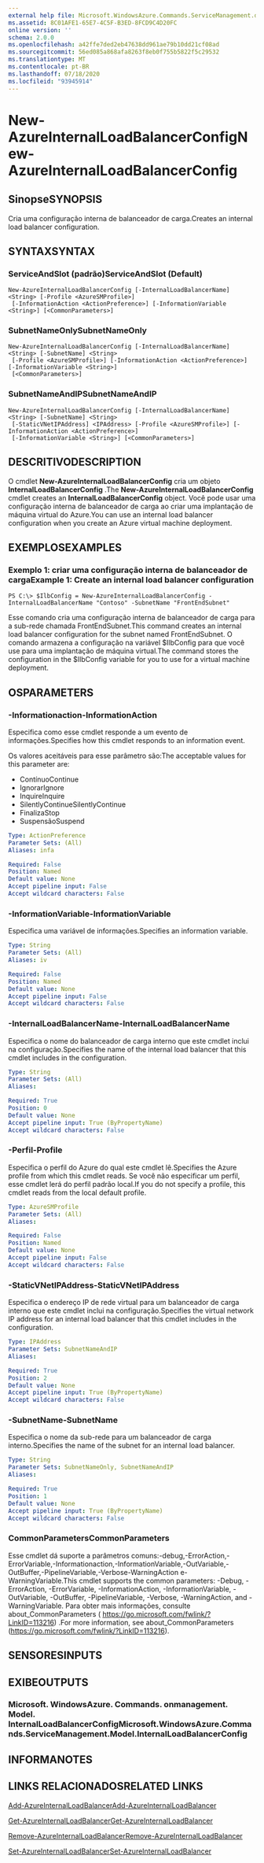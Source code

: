 ```yaml
---
external help file: Microsoft.WindowsAzure.Commands.ServiceManagement.dll-Help.xml
ms.assetid: 8C01AFE1-65E7-4C5F-B3ED-8FCD9C4D20FC
online version: ''
schema: 2.0.0
ms.openlocfilehash: a42ffe7ded2eb47638dd961ae79b10dd21cf08ad
ms.sourcegitcommit: 56ed085a868afa8263f8eb0f755b5822f5c29532
ms.translationtype: MT
ms.contentlocale: pt-BR
ms.lasthandoff: 07/18/2020
ms.locfileid: "93945914"
---
```

# <span data-ttu-id="ff763-101">New-AzureInternalLoadBalancerConfig</span><span class="sxs-lookup"><span data-stu-id="ff763-101">New-AzureInternalLoadBalancerConfig</span></span>

## <span data-ttu-id="ff763-102">Sinopse</span><span class="sxs-lookup"><span data-stu-id="ff763-102">SYNOPSIS</span></span>
<span data-ttu-id="ff763-103">Cria uma configuração interna de balanceador de carga.</span><span class="sxs-lookup"><span data-stu-id="ff763-103">Creates an internal load balancer configuration.</span></span>

## <span data-ttu-id="ff763-104">SYNTAX</span><span class="sxs-lookup"><span data-stu-id="ff763-104">SYNTAX</span></span>

### <span data-ttu-id="ff763-105">ServiceAndSlot (padrão)</span><span class="sxs-lookup"><span data-stu-id="ff763-105">ServiceAndSlot (Default)</span></span>
```
New-AzureInternalLoadBalancerConfig [-InternalLoadBalancerName] <String> [-Profile <AzureSMProfile>]
 [-InformationAction <ActionPreference>] [-InformationVariable <String>] [<CommonParameters>]
```

### <span data-ttu-id="ff763-106">SubnetNameOnly</span><span class="sxs-lookup"><span data-stu-id="ff763-106">SubnetNameOnly</span></span>
```
New-AzureInternalLoadBalancerConfig [-InternalLoadBalancerName] <String> [-SubnetName] <String>
 [-Profile <AzureSMProfile>] [-InformationAction <ActionPreference>] [-InformationVariable <String>]
 [<CommonParameters>]
```

### <span data-ttu-id="ff763-107">SubnetNameAndIP</span><span class="sxs-lookup"><span data-stu-id="ff763-107">SubnetNameAndIP</span></span>
```
New-AzureInternalLoadBalancerConfig [-InternalLoadBalancerName] <String> [-SubnetName] <String>
 [-StaticVNetIPAddress] <IPAddress> [-Profile <AzureSMProfile>] [-InformationAction <ActionPreference>]
 [-InformationVariable <String>] [<CommonParameters>]
```

## <span data-ttu-id="ff763-108">DESCRITIVO</span><span class="sxs-lookup"><span data-stu-id="ff763-108">DESCRIPTION</span></span>
<span data-ttu-id="ff763-109">O cmdlet **New-AzureInternalLoadBalancerConfig** cria um objeto **InternalLoadBalancerConfig** .</span><span class="sxs-lookup"><span data-stu-id="ff763-109">The **New-AzureInternalLoadBalancerConfig** cmdlet creates an **InternalLoadBalancerConfig** object.</span></span>
<span data-ttu-id="ff763-110">Você pode usar uma configuração interna de balanceador de carga ao criar uma implantação de máquina virtual do Azure.</span><span class="sxs-lookup"><span data-stu-id="ff763-110">You can use an internal load balancer configuration when you create an Azure virtual machine deployment.</span></span>

## <span data-ttu-id="ff763-111">EXEMPLOS</span><span class="sxs-lookup"><span data-stu-id="ff763-111">EXAMPLES</span></span>

### <span data-ttu-id="ff763-112">Exemplo 1: criar uma configuração interna de balanceador de carga</span><span class="sxs-lookup"><span data-stu-id="ff763-112">Example 1: Create an internal load balancer configuration</span></span>
```
PS C:\> $IlbConfig = New-AzureInternalLoadBalancerConfig -InternalLoadBalancerName "Contoso" -SubnetName "FrontEndSubnet"
```

<span data-ttu-id="ff763-113">Esse comando cria uma configuração interna de balanceador de carga para a sub-rede chamada FrontEndSubnet.</span><span class="sxs-lookup"><span data-stu-id="ff763-113">This command creates an internal load balancer configuration for the subnet named FrontEndSubnet.</span></span>
<span data-ttu-id="ff763-114">O comando armazena a configuração na variável $IlbConfig para que você use para uma implantação de máquina virtual.</span><span class="sxs-lookup"><span data-stu-id="ff763-114">The command stores the configuration in the $IlbConfig variable for you to use for a virtual machine deployment.</span></span>

## <span data-ttu-id="ff763-115">OS</span><span class="sxs-lookup"><span data-stu-id="ff763-115">PARAMETERS</span></span>

### <span data-ttu-id="ff763-116">-Informationaction</span><span class="sxs-lookup"><span data-stu-id="ff763-116">-InformationAction</span></span>
<span data-ttu-id="ff763-117">Especifica como esse cmdlet responde a um evento de informações.</span><span class="sxs-lookup"><span data-stu-id="ff763-117">Specifies how this cmdlet responds to an information event.</span></span>

<span data-ttu-id="ff763-118">Os valores aceitáveis para esse parâmetro são:</span><span class="sxs-lookup"><span data-stu-id="ff763-118">The acceptable values for this parameter are:</span></span>

- <span data-ttu-id="ff763-119">Contínuo</span><span class="sxs-lookup"><span data-stu-id="ff763-119">Continue</span></span>
- <span data-ttu-id="ff763-120">Ignorar</span><span class="sxs-lookup"><span data-stu-id="ff763-120">Ignore</span></span>
- <span data-ttu-id="ff763-121">Inquire</span><span class="sxs-lookup"><span data-stu-id="ff763-121">Inquire</span></span>
- <span data-ttu-id="ff763-122">SilentlyContinue</span><span class="sxs-lookup"><span data-stu-id="ff763-122">SilentlyContinue</span></span>
- <span data-ttu-id="ff763-123">Finaliza</span><span class="sxs-lookup"><span data-stu-id="ff763-123">Stop</span></span>
- <span data-ttu-id="ff763-124">Suspensão</span><span class="sxs-lookup"><span data-stu-id="ff763-124">Suspend</span></span>

```yaml
Type: ActionPreference
Parameter Sets: (All)
Aliases: infa

Required: False
Position: Named
Default value: None
Accept pipeline input: False
Accept wildcard characters: False
```

### <span data-ttu-id="ff763-125">-InformationVariable</span><span class="sxs-lookup"><span data-stu-id="ff763-125">-InformationVariable</span></span>
<span data-ttu-id="ff763-126">Especifica uma variável de informações.</span><span class="sxs-lookup"><span data-stu-id="ff763-126">Specifies an information variable.</span></span>

```yaml
Type: String
Parameter Sets: (All)
Aliases: iv

Required: False
Position: Named
Default value: None
Accept pipeline input: False
Accept wildcard characters: False
```

### <span data-ttu-id="ff763-127">-InternalLoadBalancerName</span><span class="sxs-lookup"><span data-stu-id="ff763-127">-InternalLoadBalancerName</span></span>
<span data-ttu-id="ff763-128">Especifica o nome do balanceador de carga interno que este cmdlet inclui na configuração.</span><span class="sxs-lookup"><span data-stu-id="ff763-128">Specifies the name of the internal load balancer that this cmdlet includes in the configuration.</span></span>

```yaml
Type: String
Parameter Sets: (All)
Aliases: 

Required: True
Position: 0
Default value: None
Accept pipeline input: True (ByPropertyName)
Accept wildcard characters: False
```

### <span data-ttu-id="ff763-129">-Perfil</span><span class="sxs-lookup"><span data-stu-id="ff763-129">-Profile</span></span>
<span data-ttu-id="ff763-130">Especifica o perfil do Azure do qual este cmdlet lê.</span><span class="sxs-lookup"><span data-stu-id="ff763-130">Specifies the Azure profile from which this cmdlet reads.</span></span>
<span data-ttu-id="ff763-131">Se você não especificar um perfil, esse cmdlet lerá do perfil padrão local.</span><span class="sxs-lookup"><span data-stu-id="ff763-131">If you do not specify a profile, this cmdlet reads from the local default profile.</span></span>

```yaml
Type: AzureSMProfile
Parameter Sets: (All)
Aliases: 

Required: False
Position: Named
Default value: None
Accept pipeline input: False
Accept wildcard characters: False
```

### <span data-ttu-id="ff763-132">-StaticVNetIPAddress</span><span class="sxs-lookup"><span data-stu-id="ff763-132">-StaticVNetIPAddress</span></span>
<span data-ttu-id="ff763-133">Especifica o endereço IP de rede virtual para um balanceador de carga interno que este cmdlet inclui na configuração.</span><span class="sxs-lookup"><span data-stu-id="ff763-133">Specifies the virtual network IP address for an internal load balancer that this cmdlet includes in the configuration.</span></span>

```yaml
Type: IPAddress
Parameter Sets: SubnetNameAndIP
Aliases: 

Required: True
Position: 2
Default value: None
Accept pipeline input: True (ByPropertyName)
Accept wildcard characters: False
```

### <span data-ttu-id="ff763-134">-SubnetName</span><span class="sxs-lookup"><span data-stu-id="ff763-134">-SubnetName</span></span>
<span data-ttu-id="ff763-135">Especifica o nome da sub-rede para um balanceador de carga interno.</span><span class="sxs-lookup"><span data-stu-id="ff763-135">Specifies the name of the subnet for an internal load balancer.</span></span>

```yaml
Type: String
Parameter Sets: SubnetNameOnly, SubnetNameAndIP
Aliases: 

Required: True
Position: 1
Default value: None
Accept pipeline input: True (ByPropertyName)
Accept wildcard characters: False
```

### <span data-ttu-id="ff763-136">CommonParameters</span><span class="sxs-lookup"><span data-stu-id="ff763-136">CommonParameters</span></span>
<span data-ttu-id="ff763-137">Esse cmdlet dá suporte a parâmetros comuns:-debug,-ErrorAction,-ErrorVariable,-Informationaction,-InformationVariable,-OutVariable,-OutBuffer,-PipelineVariable,-Verbose-WarningAction e-WarningVariable.</span><span class="sxs-lookup"><span data-stu-id="ff763-137">This cmdlet supports the common parameters: -Debug, -ErrorAction, -ErrorVariable, -InformationAction, -InformationVariable, -OutVariable, -OutBuffer, -PipelineVariable, -Verbose, -WarningAction, and -WarningVariable.</span></span> <span data-ttu-id="ff763-138">Para obter mais informações, consulte about_CommonParameters ( https://go.microsoft.com/fwlink/?LinkID=113216) .</span><span class="sxs-lookup"><span data-stu-id="ff763-138">For more information, see about_CommonParameters (https://go.microsoft.com/fwlink/?LinkID=113216).</span></span>

## <span data-ttu-id="ff763-139">SENSORES</span><span class="sxs-lookup"><span data-stu-id="ff763-139">INPUTS</span></span>

## <span data-ttu-id="ff763-140">EXIBE</span><span class="sxs-lookup"><span data-stu-id="ff763-140">OUTPUTS</span></span>

### <span data-ttu-id="ff763-141">Microsoft. WindowsAzure. Commands. onmanagement. Model. InternalLoadBalancerConfig</span><span class="sxs-lookup"><span data-stu-id="ff763-141">Microsoft.WindowsAzure.Commands.ServiceManagement.Model.InternalLoadBalancerConfig</span></span>

## <span data-ttu-id="ff763-142">INFORMA</span><span class="sxs-lookup"><span data-stu-id="ff763-142">NOTES</span></span>

## <span data-ttu-id="ff763-143">LINKS RELACIONADOS</span><span class="sxs-lookup"><span data-stu-id="ff763-143">RELATED LINKS</span></span>

[<span data-ttu-id="ff763-144">Add-AzureInternalLoadBalancer</span><span class="sxs-lookup"><span data-stu-id="ff763-144">Add-AzureInternalLoadBalancer</span></span>](./Add-AzureInternalLoadBalancer.md)

[<span data-ttu-id="ff763-145">Get-AzureInternalLoadBalancer</span><span class="sxs-lookup"><span data-stu-id="ff763-145">Get-AzureInternalLoadBalancer</span></span>](./Get-AzureInternalLoadBalancer.md)

[<span data-ttu-id="ff763-146">Remove-AzureInternalLoadBalancer</span><span class="sxs-lookup"><span data-stu-id="ff763-146">Remove-AzureInternalLoadBalancer</span></span>](./Remove-AzureInternalLoadBalancer.md)

[<span data-ttu-id="ff763-147">Set-AzureInternalLoadBalancer</span><span class="sxs-lookup"><span data-stu-id="ff763-147">Set-AzureInternalLoadBalancer</span></span>](./Set-AzureInternalLoadBalancer.md)


